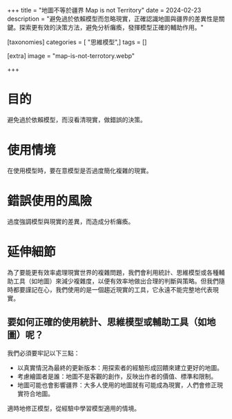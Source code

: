 +++
title = "地圖不等於疆界 Map is not Territory"
date = 2024-02-23
description = "避免過於依賴模型而忽略現實，正確認識地圖與疆界的差異性是關鍵。探索更有效的決策方法，避免分析癱瘓，發揮模型正確的輔助作用。"

[taxonomies]
categories = [ "思維模型",]
tags = []

[extra]
image = "map-is-not-terrotory.webp"

+++

# 目的

避免過於依賴模型，而沒看清現實，做錯誤的決策。

# 使用情境

在使用模型時，要在意模型是否過度簡化複雜的現實。

# 錯誤使用的風險

過度強調模型與現實的差異，而造成分析癱瘓。

# 延伸細節

為了要能更有效率處理現實世界的複雜問題，我們會利用統計、思維模型或各種輔助工具（如地圖）來減少複雜度，以便有效率地做出合理的判斷與策略。但我們隨時都要謹記在心，我們使用的是一個趨近現實的工具，它永遠不能完整地代表現實。

## 要如何正確的使用統計、思維模型或輔助工具（如地圖）呢？

我們必須要牢記以下三點：
* 以真實情況為最終的更新版本：用探索者的經驗形成回饋來建立更好的地圖。
* 考慮繪圖者是誰：地圖不是客觀的創作，反映出作者的價值、標準和限制。
* 地圖可能也會影響疆界：大多人使用的地圖就有可能成為現實，人們會修正現實符合地圖。

適時地修正模型，從經驗中學習模型適用的情境。
